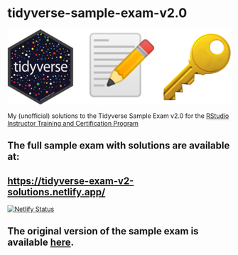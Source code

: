 # tidyverse-sample-exam-v2.0

![](img/tidyverse_key.png)

My (unofficial) solutions to the Tidyverse Sample Exam v2.0 for the [RStudio Instructor Training and Certification Program](https://education.rstudio.com/trainers/)

## The full sample exam with solutions are available at: 
## https://tidyverse-exam-v2-solutions.netlify.app/ <br>
[![Netlify Status](https://api.netlify.com/api/v1/badges/458e5992-77c0-4fad-9a96-1eb0f4591a1e/deploy-status)](https://app.netlify.com/sites/tidyverse-exam-v2-solutions/deploys)

## The original version of the sample exam is available [here](https://education.rstudio.com/blog/2020/08/more-example-exams/#tidyverse-exam). <br>
